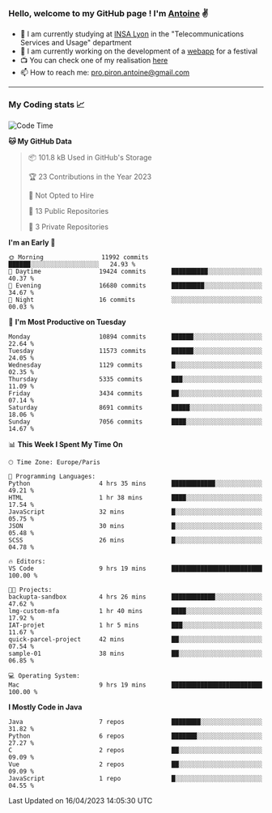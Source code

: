 ### Hello, welcome to my GitHub page ! I'm [Antoine](https://github.com/AntoinePiron) ✌️

- 🌱 I am currently studying at [INSA Lyon](https://www.insa-lyon.fr) in the "Telecommunications Services and Usage" department
- 🔭 I am currently working on the development of a [webapp](https://github.com/24HeuresINSA/Overbookd) for a festival
- 📺 You can check one of my realisation [here](https://astustc.fr)
- 📫 How to reach me: [pro.piron.antoine@gmail.com](mailto:pro.piron.antoine@gmail.com)

---

### My Coding stats 📈
<!--START_SECTION:waka-->
![Code Time](http://img.shields.io/badge/Code%20Time-82%20hrs%205%20mins-blue)

**🐱 My GitHub Data** 

> 📦 101.8 kB Used in GitHub's Storage 
 > 
> 🏆 23 Contributions in the Year 2023
 > 
> 🚫 Not Opted to Hire
 > 
> 📜 13 Public Repositories 
 > 
> 🔑 3 Private Repositories 
 > 
**I'm an Early 🐤** 

```text
🌞 Morning                11992 commits       ██████░░░░░░░░░░░░░░░░░░░   24.93 % 
🌆 Daytime                19424 commits       ██████████░░░░░░░░░░░░░░░   40.37 % 
🌃 Evening                16680 commits       █████████░░░░░░░░░░░░░░░░   34.67 % 
🌙 Night                  16 commits          ░░░░░░░░░░░░░░░░░░░░░░░░░   00.03 % 
```
📅 **I'm Most Productive on Tuesday** 

```text
Monday                   10894 commits       ██████░░░░░░░░░░░░░░░░░░░   22.64 % 
Tuesday                  11573 commits       ██████░░░░░░░░░░░░░░░░░░░   24.05 % 
Wednesday                1129 commits        █░░░░░░░░░░░░░░░░░░░░░░░░   02.35 % 
Thursday                 5335 commits        ███░░░░░░░░░░░░░░░░░░░░░░   11.09 % 
Friday                   3434 commits        ██░░░░░░░░░░░░░░░░░░░░░░░   07.14 % 
Saturday                 8691 commits        █████░░░░░░░░░░░░░░░░░░░░   18.06 % 
Sunday                   7056 commits        ████░░░░░░░░░░░░░░░░░░░░░   14.67 % 
```


📊 **This Week I Spent My Time On** 

```text
🕑︎ Time Zone: Europe/Paris

💬 Programming Languages: 
Python                   4 hrs 35 mins       ████████████░░░░░░░░░░░░░   49.21 % 
HTML                     1 hr 38 mins        ████░░░░░░░░░░░░░░░░░░░░░   17.54 % 
JavaScript               32 mins             █░░░░░░░░░░░░░░░░░░░░░░░░   05.75 % 
JSON                     30 mins             █░░░░░░░░░░░░░░░░░░░░░░░░   05.48 % 
SCSS                     26 mins             █░░░░░░░░░░░░░░░░░░░░░░░░   04.78 % 

🔥 Editors: 
VS Code                  9 hrs 19 mins       █████████████████████████   100.00 % 

🐱‍💻 Projects: 
backupta-sandbox         4 hrs 26 mins       ████████████░░░░░░░░░░░░░   47.62 % 
lmg-custom-mfa           1 hr 40 mins        ████░░░░░░░░░░░░░░░░░░░░░   17.92 % 
IAT-projet               1 hr 5 mins         ███░░░░░░░░░░░░░░░░░░░░░░   11.67 % 
quick-parcel-project     42 mins             ██░░░░░░░░░░░░░░░░░░░░░░░   07.54 % 
sample-01                38 mins             ██░░░░░░░░░░░░░░░░░░░░░░░   06.85 % 

💻 Operating System: 
Mac                      9 hrs 19 mins       █████████████████████████   100.00 % 
```

**I Mostly Code in Java** 

```text
Java                     7 repos             ████████░░░░░░░░░░░░░░░░░   31.82 % 
Python                   6 repos             ███████░░░░░░░░░░░░░░░░░░   27.27 % 
C                        2 repos             ██░░░░░░░░░░░░░░░░░░░░░░░   09.09 % 
Vue                      2 repos             ██░░░░░░░░░░░░░░░░░░░░░░░   09.09 % 
JavaScript               1 repo              █░░░░░░░░░░░░░░░░░░░░░░░░   04.55 % 
```




 Last Updated on 16/04/2023 14:05:30 UTC
<!--END_SECTION:waka-->
